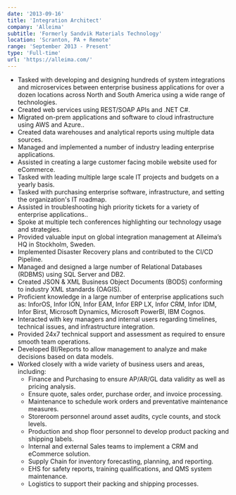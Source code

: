 ```yaml
---
date: '2013-09-16'
title: 'Integration Architect'
company: 'Alleima'
subtitle: 'Formerly Sandvik Materials Technology'
location: 'Scranton, PA + Remote'
range: 'September 2013 - Present'
type: 'Full-time'
url: 'https://alleima.com/'
---
```


- Tasked with developing and designing hundreds of system integrations and microservices between enterprise business applications for over a dozen locations across North and South America using a wide range of technologies.
- Created web services using REST/SOAP APIs and .NET C#.
- Migrated on-prem applications and software to cloud infrastructure using AWS and Azure..
- Created data warehouses and analytical reports using multiple data sources.
- Managed and implemented a number of industry leading enterprise applications.
- Assisted in creating a large customer facing mobile website used for eCommerce.
- Tasked with leading multiple large scale IT projects and budgets on a yearly basis.
- Tasked with purchasing enterprise software, infrastructure, and setting the organization's IT roadmap.
- Assisted in troubleshooting high priority tickets for a variety of enterprise applications..
- Spoke at multiple tech conferences highlighting our technology usage and strategies.
- Provided valuable input on global integration management at Alleima’s HQ in Stockholm, Sweden.
- Implemented Disaster Recovery plans and contributed to the CI/CD Pipeline.
- Managed and designed a large number of Relational Databases (RDBMS) using SQL Server and DB2.
- Created JSON & XML Business Object Documents (BODS) conforming to industry XML standards (OAGIS).
- Proficient knowledge in a large number of enterprise applications such as: InforOS, Infor ION, Infor EAM, Infor ERP LX, Infor CRM, Infor IDM, Infor Birst, Microsoft Dynamics, Microsoft PowerBI, IBM Cognos.
- Interacted with key managers and internal users regarding timelines, technical issues, and infrastructure integration.
- Provided 24x7 technical support and assessment as required to ensure smooth team operations.
- Developed BI/Reports to allow management to analyze and make decisions based on data models.
- Worked closely with a wide variety of business users and areas, including:
  - Finance and Purchasing to ensure AP/AR/GL data validity as well as pricing analysis.
  - Ensure quote, sales order, purchase order, and invoice processing.
  - Maintenance to schedule work orders and preventative maintenance measures.
  - Storeroom personnel around asset audits, cycle counts, and stock levels.
  - Production and shop floor personnel to develop product packing and shipping labels.
  - Internal and external Sales teams to implement a CRM and eCommerce solution.
  - Supply Chain for inventory forecasting, planning, and reporting.
  - EHS for safety reports, training qualifications, and QMS system maintenance.
  - Logistics to support their packing and shipping processes.
